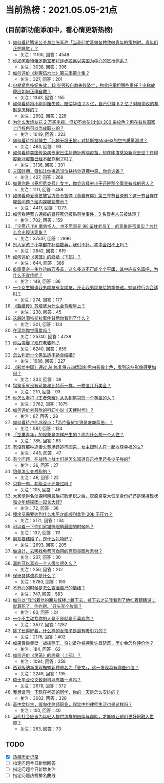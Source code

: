 # 当前热榜：2021.05.05-21点
## (目前新功能添加中，看心情更新热榜)
1. [如何看待腾讯公关总监张军称「当我们忙着做各种致敬青年的策划时，青年们正在睡觉」？](https://www.zhihu.com/question/457759935)
    * 关注：11100, 回答：4548
2. [你如何看待俄罗斯宣布将逐步脱离以美国为中心的货币体系？](https://www.zhihu.com/question/457750369)
    * 关注：3038, 回答：396
3. [如何评价《刺客伍六七》第三季第十集 ?](https://www.zhihu.com/question/457898715)
    * 关注：327, 回答：201
4. [电梯紧急按钮失效，13 岁男孩自救失败坠亡，物业应承担哪些责任？电梯故障应如何正确自救？](https://www.zhihu.com/question/457831377)
    * 关注：1343, 回答：155
5. [如何看待冯小刚对赌失败，赔偿华谊 2.3 亿，自己仍赚 8.2 亿？对赌协议的机制是怎样的？](https://www.zhihu.com/question/457531244)
    * 关注：2682, 回答：228
6. [为什么发烧友花 2 万买电视，但却不肯花(比如) 200 来校色？但在有些国家上门校色可以当成职业的？](https://www.zhihu.com/question/457647194)
    * 关注：1049, 回答：222
7. [如何看待视频博主「此地无垠王垠」对特斯拉Model3的空气质量测试？](https://www.zhihu.com/question/457805911)
    * 关注：463, 回答：93
8. [如何看待美国传染病专家已注射两针辉瑞疫苗，却在印度感染新冠去世？在印度新冠疫苗已经不起作用了吗？](https://www.zhihu.com/question/457803433)
    * 关注：3136, 回答：301
9. [三国时期，假如让你挑选10位扶持你逐鹿中原，你会选谁？](https://www.zhihu.com/question/452687156)
    * 关注：427, 回答：268
10. [如果你是《泰坦尼克号》女主，你会选择穷小子还是那个事业有成的男人？](https://www.zhihu.com/question/404721566)
    * 关注：1111, 回答：488
11. [如何看待爱奇艺被官方责令暂停《青春有你》第三季节目录制？这一节目存在哪些问题？给内娱哪些警示？](https://www.zhihu.com/question/457851906)
    * 关注：4417, 回答：1273
12. [如何看待警方通报的哥猝死仍被贴罚单事件，3 名警务人员被处理？](https://www.zhihu.com/question/457851891)
    * 关注：782, 回答：159
13. [「宁愿花 11K 重新招人，也不愿意花 9K 留住老员工」的现象是否属实？为什么会出现该现象？](https://www.zhihu.com/question/63878469)
    * 关注：37537, 回答：2896
14. [别人家孩子小学都在补语数英，我们不补，初中会跟不上吗？](https://www.zhihu.com/question/437581262)
    * 关注：2842, 回答：619
15. [如何评价《灵笼》的终章（下部）？](https://www.zhihu.com/question/457793996)
    * 关注：644, 回答：386
16. [乾隆皇帝一生作诗四万多首，这么多诗不可能个个平庸，其中应有名篇吧，为什么不宣传呢？](https://www.zhihu.com/question/452762954)
    * 关注：149, 回答：86
17. [一个女生知道我男朋友有女朋友，还让我男朋友给她拿快递，她这种行为合适吗？](https://www.zhihu.com/question/452456284)
    * 关注：274, 回答：177
18. [《甄嬛传》苏培盛为什么会背叛皇上？](https://www.zhihu.com/question/456242618)
    * 关注：238, 回答：45
19. [这段时间特斯拉事件背后你看到了什么？](https://www.zhihu.com/question/455860663)
    * 关注：301, 回答：124
20. [在深圳你觉得累吗？](https://www.zhihu.com/question/304838170)
    * 关注：25740, 回答：4738
21. [你后悔娶了现在老婆吗？](https://www.zhihu.com/question/315457601)
    * 关注：6240, 回答：859
22. [怎么判断一个男生适不适合结婚?](https://www.zhihu.com/question/374079870)
    * 关注：1988, 回答：227
23. [《彩绘中国》通过 AI 修复将五四运动的黑白影像上色，看到这些影像感受如何？](https://www.zhihu.com/question/457739121)
    * 关注：333, 回答：39
24. [狗狗币有没有可能和比特币一样，一枚值几万美金？](https://www.zhihu.com/question/445598367)
    * 关注：210, 回答：93
25. [你怎么看打《王者荣耀》从头到尾只玩一个英雄的人？](https://www.zhihu.com/question/299758752)
    * 关注：2782, 回答：1875
26. [如何评价刘慈欣的科幻小说《天使时代》？](https://www.zhihu.com/question/50428892)
    * 关注：87, 回答：28
27. [如何看待卢伟冰观点：「芯片备货大致是友商两倍」？](https://www.zhihu.com/question/457096949)
    * 关注：587, 回答：124
28. [「空巢青年」的现象是怎样产生的？你为什么想一个人住？](https://www.zhihu.com/question/457137124)
    * 关注：785, 回答：83
29. [有没有那种追妻火葬场还追不回来，女主跟别人在一起收获幸福的文?](https://www.zhihu.com/question/408254252)
    * 关注：445, 回答：47
30. [有个问题，在战场上战士们是怎么知道自己枪里还多少子弹的?](https://www.zhihu.com/question/457546333)
    * 关注：36, 回答：27
31. [狼是怎么变成狗的？](https://www.zhihu.com/question/457687785)
    * 关注：46, 回答：22
32. [只剩一周，初级会计还能过吗 ?](https://www.zhihu.com/question/454746070)
    * 关注：105, 回答：46
33. [大家觉得名侦探柯南最后打败组织之后，灰原哀变大恢复身份好还是保持现状和少年侦探团一起长大好?](https://www.zhihu.com/question/457584898)
    * 关注：72, 回答：36
34. [程序员需要达到什么水平才能顺利拿到 20k 无压力？](https://www.zhihu.com/question/47597895)
    * 关注：3171, 回答：134
35. [可以看一下你们家猫咪眼睛最圆的时候吗？](https://www.zhihu.com/question/454066115)
    * 关注：132, 回答：111
36. [朋友要结婚了，送什么礼物好？](https://www.zhihu.com/question/20063097)
    * 关注：2693, 回答：205
37. [做设计，去哪找免费可商用的高质量图片素材？](https://www.zhihu.com/question/294157721)
    * 关注：237, 回答：30
38. [真的可以喜欢一个人很久很久么？](https://www.zhihu.com/question/457083666)
    * 关注：256, 回答：212
39. [保研具体流程是什么？](https://www.zhihu.com/question/342150894)
    * 关注：5780, 回答：190
40. [不开心的时候是怎么宣泄自己的情绪？](https://www.zhihu.com/question/455014687)
    * 关注：747, 回答：583
41. [如何以“我当着他的面从城楼上跳下去，掉下去之前我看到了他红着眼睛说：就算死了，你也得…”开头写个故事？](https://www.zhihu.com/question/446137328)
    * 关注：63, 回答：24
42. [一个不主动找你的人是不是就是不喜欢你？](https://www.zhihu.com/question/393194088)
    * 关注：3577, 回答：1287
43. [除了长得好看，什么样的女孩子是最有吸引力的？](https://www.zhihu.com/question/432679628)
    * 关注：2176, 回答：402
44. [如果曹操赤壁一战擒两王，将刘备孙权押赴许昌斩首，历史会怎样评价他？](https://www.zhihu.com/question/456699039)
    * 关注：184, 回答：62
45. [如何评价《灵笼》的终章（上部）？](https://www.zhihu.com/question/457072944)
    * 关注：1094, 回答：358
46. [西双版纳新发现蜘蛛新种命名为「姜文」，这一发现具有哪些价值？](https://www.zhihu.com/question/457371552)
    * 关注：2249, 回答：195
47. [硕士毕业论文致谢可以有趣一点吗？](https://www.zhihu.com/question/401076265)
    * 关注：2678, 回答：372
48. [我想请问一下现在考研的同学，你的一天是怎么安排的？](https://www.zhihu.com/question/410450910)
    * 关注：3082, 回答：328
49. [高中文科生，很向往律师职业，现实中的律师生活也是这样吗？](https://www.zhihu.com/question/457653393)
    * 关注：100, 回答：40
50. [当代社会应该为年轻人提供怎样的陪伴与帮助，才能够让他们更好地融入世界？](https://www.zhihu.com/question/457136828)
    * 关注：263, 回答：73
## TODO
* [x] [热榜历史记录](hot_history/AllHot.md)
* [ ] 指定问题今日新增回答
* [ ] 指定问题今日新增关注
* [ ] 指定问题热榜排名曲线
